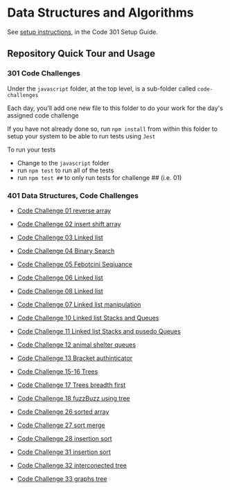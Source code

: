 # Data Structures and Algorithms

See [setup instructions](https://codefellows.github.io/setup-guide/code-301/2-code-challenges), in the Code 301 Setup Guide.

## Repository Quick Tour and Usage

### 301 Code Challenges

Under the `javascript` folder, at the top level, is a sub-folder called `code-challenges`

Each day, you'll add one new file to this folder to do your work for the day's assigned code challenge

If you have not already done so, run `npm install` from within this folder to setup your system to be able to run tests using `Jest`

To run your tests

- Change to the `javascript` folder
- run `npm test` to run all of the tests
- run `npm test ##` to only run tests for challenge ## (i.e. 01)

### 401 Data Structures, Code Challenges

- [Code Challenge 01 reverse array](./javascript/code-challenges/codeChallange1/readme.md)
- [Code Challenge 02 insert shift array](./javascript/code-challenges/codeChallange2/readme.md)
- [Code Challenge 03 Linked list](./javascript/code-challenges/codeChallenge3/readme.md)
- [Code Challenge 04 Binary Search](./javascript/code-challenges/codeChallenge4/readme.md)
- [Code Challenge 05 Febotcini Seqiuance](./javascript/code-challenges/codeChallange5/readme.md)

- [Code Challenge 06 Linked list](./javascript/code-challenges/codeChallenge6//read.md)
- [Code Challenge 08 Linked list](./javascript/code-challenges/codeChallange8/readme.md)

- [Code Challenge 07 Linked list manipulation](./javascript/code-challenges/codeChallenge6/read.md)
- [Code Challenge 10 Linked list Stacks and Queues](./javascript/code-challenges/codeChallange10/readme.md)
- [Code Challenge 11 Linked list Stacks and  pusedo Queues](./javascript/code-challenges/codechallange11/readme.md)
- [Code Challenge 12 animal shelter queues](./javascript/code-challenges/codeChallange12/readme.md)
- [Code Challenge 13 Bracket authinticator](./javascript/code-challenges/codeChallange13/readme.md)
- [Code Challenge 15-16 Trees](./javascript/code-challenges/codeChallange14/readme.md)
- [Code Challenge 17 Trees breadth first](./javascript/code-challenges/codeChallange17/readme.md)
- [Code Challenge 18 fuzzBuzz using tree](./javascript/code-challenges/codeChallange18/readme.md)
- [Code Challenge 26 sorted array ](./javascript/code-challenges/challange26/readme.md)
- [Code Challenge 27 sort merge  ](./javascript/code-challenges/challange27/readme.md)
- [Code Challenge 28 insertion sort  ](./javascript/code-challenges/challange29/readme.md)

- [Code Challenge 31 insertion sort  ](./javascript/code-challenges/challange31/readme.md)
- [Code Challenge 32 interconected tree  ](./javascript/treeIntersection/readme.md)
- [Code Challenge 33 graphs tree  ](./javascript/graphs/readme.md)
